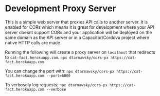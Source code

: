 # Development Proxy Server

This is a simple web server that proxies API calls to another server. It is enabled for CORs which means it is great for development where your API server doesnt support CORs and your application will be deployed on the same domain as the API server or in a Capacitor/Cordova project where native HTTP calls are made.

Running the following will create a proxy server on `localhost` that redirects to `cat-fact.herokuapp.com`.
`npx dtarnawsky/cors-px https://cat-fact.herokuapp.com`

You can change the port with:
`npx dtarnawsky/cors-px https://cat-fact.herokuapp.com --port=6000`

To verbosely log requests:
`npx dtarnawsky/cors-px https://cat-fact.herokuapp.com --verbose`

